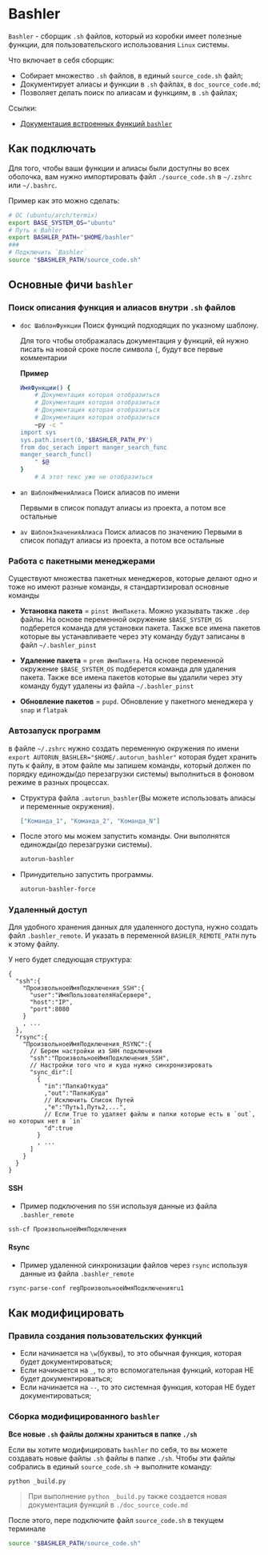 # Bashler

`Bashler` - сборщик `.sh` файлов, который из коробки имеет полезные функции, для пользовательского использования `Linux` системы.

Что включает в себя сборщик:

- Собирает множество `.sh` файлов, в единый `source_code.sh` файл;
- Документирует алиасы и функции в `.sh` файлах, в `doc_source_code.md`;
- Позволяет делать поиск по алиасам и функциям, в `.sh` файлах;

Ссылки:

- [Документация встроенных функций `bashler`](./doc_source_code.md#документация-функций)

## Как подключать

Для того, чтобы ваши функции и алиасы были доступны во всех оболочка, вам нужно импортировать файл `./source_code.sh` в `~/.zshrc` или `~/.bashrc`.

Пример как это можно сделать:

```bash
# ОС (ubuntu/arch/termix)
export BASE_SYSTEM_OS="ubuntu"
# Путь к Bahler
export BASHLER_PATH="$HOME/bashler"
###
# Подключить `Bashler`
source "$BASHLER_PATH/source_code.sh"
```

## Основные фичи `bashler`

### Поиск описания функция и алиасов внутри `.sh` файлов

- `doc ШаблонФункции` Поиск функций подходящих по указному шаблону.

  Для того чтобы отображалась документация у функций, ей нужно писать на новой сроке после символа `{`, будут все первые комментарии

  **Пример**

  ```bash
  ИмяФункции() {
      # Документация которая отобразиться
      # Документация которая отобразиться
      # Документация которая отобразиться
      # Документация которая отобразиться
      ~py -c "
  import sys
  sys.path.insert(0,'$BASHLER_PATH_PY')
  from doc_serach import manger_search_func
  manger_search_func()
      " $@
  }
      # А этот текс уже не отобразиться
  ```

- `an ШаблонИмениАлиаса` Поиск алиасов по имени

  Первыми в список попадут алиасы из проекта, а потом все остальные

- `av ШаблонЗначенияАлиаса` Поиск алиасов по значению
  Первыми в список попадут алиасы из проекта, а потом все остальные

### Работа с пакетными менеджерами

Существуют множества пакетных менеджеров, которые делают одно и тоже но имеют разные команды, я стандартизировал основные команды

- **Установка пакета** = `pinst ИмяПакета`. Можно указывать также `.dep` файлы. На основе переменной окружение `$BASE_SYSTEM_OS` подберется команда для установки пакета. Также все имена пакетов которые вы устанавливаете через эту команду будут записаны в файл `~/.bashler_pinst`

- **Удаление пакета** = `prem ИмяПакета`. На основе переменной окружение `$BASE_SYSTEM_OS` подберется команда для удаления пакета. Также все имена пакетов которые вы удалили через эту команду будут удалены из файла `~/.bashler_pinst`

- **Обновление пакетов** = `pupd`. Обновление у пакетного менеджера у `snap` и `flatpak`

### Автозапуск программ

в файле `~/.zshrc` нужно создать переменную окружения по имени `export AUTORUN_BASHLER="$HOME/.autorun_bashler"` которая будет хранить путь к файлу, в этом файле мы запишем команды, который должен по порядку единожды(до перезагрузки системы) выполниться в фоновом режиме в разных процессах.

- Структура файла `.autorun_bashler`(Вы можете использовать алиасы и переменные окружения).

  ```json
  ["Команда_1", "Команда_2", "Команда_N"]
  ```

- После этого мы можем запустить команды. Они выполнятся единожды(до перезагрузки системы).

  ```bash
  autorun-bashler
  ```

- Принудительно запустить программы.

  ```bash
  autorun-bashler-force
  ```

### Удаленный доступ

Для удобного хранения данных для удаленного доступа, нужно создать файл `.bashler_remote`. И указать в переменной `BASHLER_REMOTE_PATH` путь к этому файлу.

У него будет следующая структура:

```jsonc
{
  "ssh":{
    "ПроизвольноеИмяПодключения_SSH":{
      "user":"ИмяПользователяНаСервере",
      "host":"IP", 
      "port":8080
    }
    , ...
  },
  "rsync":{
    "ПроизвольноеИмяПодключения_RSYNC":{
      // Берем настройки из SHH подключения
      "ssh":"ПроизвольноеИмяПодключения_SSH",
      // Настройки того что и куда нужно синхронизировать
      "sync_dir":[
        {
          "in":"ПапкаОткуда"
          ,"out":"ПапкаКуда"
          // Исключить Список Путей
          ,"e":"Путь1,Путь2,...",
          // Если True то удаляет файлы и папки которые есть в `out`, но которых нет в `in`
          "d":true
        }
        , ...
      ]
    }
  }
}
```

#### SSH

- Пример подключения по `SSH` используя данные из файла `.bashler_remote`

```bash
ssh-cf ПроизвольноеИмяПодключения
```

#### Rsync

- Пример удаленной синхронизации файлов через `rsync` используя данные из файла `.bashler_remote`

```bash
rsync-parse-conf regПроизвольноеИмяПодключенияru1 
```

## Как модифицировать

### Правила создания пользовательских функций

- Если начинается на `\w`(буквы), то это обычная функция, которая будет документироваться;
- Если начинается на `_`, то это вспомогательная функций, которая НЕ будет документироваться;
- Если начинается на `--`, то это системная функция, которая НЕ будет документироваться;

### Сборка модифицированного `bashler`

**Все новые `.sh` файлы должны храниться в папке `./sh`**

Если вы хотите модифицировать `bashler` по себя, то вы можете создавать новые файлы `.sh` файлы в папке `./sh`.
Чтобы эти файлы собрались в единый `source_code.sh` -> выполните команду:

```bash
python _build.py  
```

> При выполнение `python _build.py` также создается новая документация функций в `./doc_source_code.md`

После этого, пере подключите файл `source_code.sh` в текущем терминале

```bash
source "$BASHLER_PATH/source_code.sh"
```
